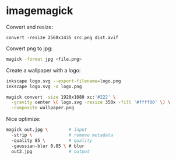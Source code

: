 # imagemagick

Convert and resize:

```
convert -resize 2560x1435 src.png dist.avif
```

Convert png to jpg:

```bash
magick -format jpg <file.png>
```

Create a wallpaper with a logo:

```bash
inkscape logo.svg --export-filename=logo.png
inkscape logo.svg -o logo.png

magick convert -size 1920x1080 xc:'#222' \
  -gravity center \( logo.svg -resize 350x -fill '#ffff00' \) \
  -composite wallpaper.png
```

Nice optimize:

```bash
magick out.jpg \        # input
  -strip \              # remove metadata
  -quality 85 \         # quality
  -gaussian-blur 0.05 \ # blur
  out2.jpg              # output
```
